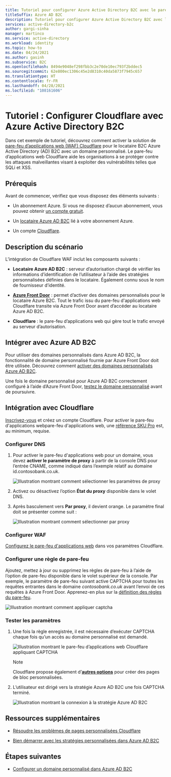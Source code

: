 ```yaml
---
title: Tutoriel pour configurer Azure Active Directory B2C avec le pare-feu d’applications web Cloudflare
titleSuffix: Azure AD B2C
description: Tutoriel pour configurer Azure Active Directory B2C avec le pare-feu d’applications web Cloudflare afin de protéger vos applications contre les attaques malveillantes
services: active-directory-b2c
author: gargi-sinha
manager: martinco
ms.service: active-directory
ms.workload: identity
ms.topic: how-to
ms.date: 04/24/2021
ms.author: gasinh
ms.subservice: B2C
ms.openlocfilehash: 8494e9048ef298fbb3c2e70de10ec793f2bddec5
ms.sourcegitcommit: 62e800ec1306c45e2d8310c40da5873f7945c657
ms.translationtype: HT
ms.contentlocale: fr-FR
ms.lasthandoff: 04/28/2021
ms.locfileid: "108161606"
---
```

# <a name="tutorial-configure-clouldflare-with-azure-active-directory-b2c"></a>Tutoriel : Configurer Cloudflare avec Azure Active Directory B2C

Dans cet exemple de tutoriel, découvrez comment activer la solution de [pare-feu d’applications web (WAF) Cloudflare](https://www.cloudflare.com/waf/) pour le locataire B2C Azure Active Directory (AD) B2C avec un domaine personnalisé. Le pare-feu d’applications web Cloudflare aide les organisations à se protéger contre les attaques malveillantes visant à exploiter des vulnérabilités telles que SQLi et XSS.

## <a name="prerequisites"></a>Prérequis

Avant de commencer, vérifiez que vous disposez des éléments suivants :

- Un abonnement Azure. Si vous ne disposez d’aucun abonnement, vous pouvez obtenir [un compte gratuit](https://azure.microsoft.com/free/).

- Un [locataire Azure AD B2C](tutorial-create-tenant.md) lié à votre abonnement Azure.

- Un compte [Cloudflare](https://dash.cloudflare.com/sign-up).

## <a name="scenario-description"></a>Description du scénario

L’intégration de Cloudflare WAF inclut les composants suivants :

- **Locataire Azure AD B2C** : serveur d’autorisation chargé de vérifier les informations d’identification de l’utilisateur à l’aide des stratégies personnalisées définies dans le locataire.  Également connu sous le nom de fournisseur d’identité.

- [**Azure Front Door**](../frontdoor/front-door-overview.md) : permet d’activer des domaines personnalisés pour le locataire Azure B2C. Tout le trafic issu du pare-feu d'applications web Cloudflare transite via Azure Front Door avant d’accéder au locataire Azure AD B2C.

- **Cloudflare** : le pare-feu d’applications web qui gère tout le trafic envoyé au serveur d’autorisation.

## <a name="integrate-with-azure-ad-b2c"></a>Intégrer avec Azure AD B2C

Pour utiliser des domaines personnalisés dans Azure AD B2C, la fonctionnalité de domaine personnalisé fournie par Azure Front Door doit être utilisée. Découvrez comment [activer des domaines personnalisés Azure AD B2C](./custom-domain.md?pivots=b2c-user-flow).  

Une fois le domaine personnalisé pour Azure AD B2C correctement configuré à l’aide d’Azure Front Door, [testez le domaine personnalisé](./custom-domain.md?pivots=b2c-custom-policy#test-your-custom-domain) avant de poursuivre.  

## <a name="onboard-with-cloudflare"></a>Intégration avec Cloudflare

[Inscrivez-vous](https://dash.cloudflare.com/sign-up) et créez un compte Cloudflare. Pour activer le pare-feu d'applications webpare-feu d'applications web, une [référence SKU Pro](https://www.cloudflare.com/plans/) est, au minimum, requise.

### <a name="configure-dns"></a>Configurer DNS

1. Pour activer le pare-feu d'applications web pour un domaine, vous devez **activer le paramètre de proxy** à partir de la console DNS pour l’entrée CNAME, comme indiqué dans l’exemple relatif au domaine id.contosobank.co.uk.

   ![Illustration montrant comment sélectionner les paramètres de proxy](./media/partner-cloudflare/select-proxy-settings.png)

1. Activez ou désactivez l’option **État du proxy** disponible dans le volet DNS.

1. Après basculement vers **Par proxy**, il devient orange. Le paramètre final doit se présenter comme suit :

   ![Illustration montrant comment sélectionner par proxy](./media/partner-cloudflare/select-proxied.png)

### <a name="configure-waf"></a>Configurer WAF

[Configurez le pare-feu d'applications web](https://www.cloudflare.com/waf/) dans vos paramètres Cloudflare.

### <a name="configure-firewall-rule"></a>Configurer une règle de pare-feu

Ajoutez, mettez à jour ou supprimez les règles de pare-feu à l’aide de l’option de pare-feu disponible dans le volet supérieur de la console. Par exemple, le paramètre de pare-feu suivant active CAPTCHA pour toutes les requêtes entrantes dans le domaine *contosobank.co.uk* avant l’envoi de ces requêtes à Azure Front Door. Apprenez-en plus sur la [définition des règles du pare-feu](https://support.cloudflare.com/hc/articles/360016473712-Cloudflare-Firewall-Rules).

![Illustration montrant comment appliquer captcha](./media/partner-cloudflare/configure-firewall-rule.png)

### <a name="test-the-settings"></a>Tester les paramètres

1. Une fois la règle enregistrée, il est nécessaire d’exécuter CAPTCHA chaque fois qu’un accès au domaine personnalisé est demandé.

   ![Illustration montrant le pare-feu d’applications web Cloudflare appliquant CAPTCHA](./media/partner-cloudflare/enforce-captcha.png)

   > [!NOTE]
   > Cloudflare propose également d’[**autres options**](https://support.cloudflare.com/hc/en-us/articles/200172706-Configuring-Custom-Pages-Error-and-Challenge-) pour créer des pages de bloc personnalisées.  

2. L’utilisateur est dirigé vers la stratégie Azure AD B2C une fois CAPTCHA terminé.

   ![Illustration montrant la connexion à la stratégie Azure AD B2C](./media/partner-cloudflare/azure-ad-b2c-policy.png)


## <a name="additional-resources"></a>Ressources supplémentaires

- [Résoudre les problèmes de pages personnalisées Cloudflare](https://support.cloudflare.com/hc/en-us/articles/200172706-Configuring-Custom-Pages-Error-and-Challenge-#5QWV2KVjLnaAQ8L4tjiguw)

- [Bien démarrer avec les stratégies personnalisées dans Azure AD B2C](./tutorial-create-user-flows.md?pivots=b2c-custom-policy&tabs=applications)

## <a name="next-steps"></a>Étapes suivantes 
 
- [Configurer un domaine personnalisé dans Azure AD B2C](./custom-domain.md?pivots=b2c-user-flow)

